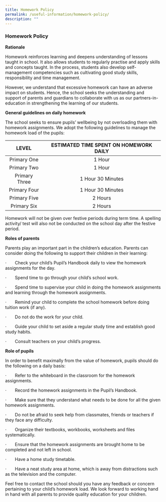 ```yaml
---
title: Homework Policy
permalink: /useful-information/homework-policy/
description: ""
---
```



### Homework Policy

**Rationale**  

Homework reinforces learning and deepens understanding of lessons taught in school. It also allows students to regularly practise and apply skills and concepts taught. In the process, students also develop self-management competencies such as cultivating good study skills, responsibility and time management. 

However, we understand that excessive homework can have an adverse impact on students. Hence, the school seeks the understanding and support of parents and guardians to collaborate with us as our partners-in-education in strengthening the learning of our students. 

**General guidelines on daily homework**

The school seeks to ensure pupils’ wellbeing by not overloading them with homework assignments. We adopt the following guidelines to manage the homework load of the pupils:

| LEVEL | ESTIMATED TIME SPENT ON HOMEWORK DAILY |
|:---:|:---:|
| Primary One | 1 Hour |
| Primary Two | 1 Hour |
| Primary Three | 1 Hour 30 Minutes  |
| Primary Four |  1 Hour 30 Minutes  |
|  Primary Five |  2 Hours |
| Primary Six |   2 Hours |

Homework will not be given over festive periods during term time. A spelling activity/ test will also not be conducted on the school day after the festive period.  

**Roles of parents**

Parents play an important part in the children’s education. Parents can consider doing the following to support their children in their learning:

·       Check your child’s Pupil’s Handbook daily to view the homework assignments for the day.

·       Spend time to go through your child’s school work.

·       Spend time to supervise your child in doing the homework assignments and learning through the homework assignments.

·       Remind your child to complete the school homework before doing tuition work (if any).

·       Do not do the work for your child.

·       Guide your child to set aside a regular study time and establish good study habits.

·       Consult teachers on your child’s progress.

**Role of pupils**  

In order to benefit maximally from the value of homework, pupils should do the following on a daily basis:

·       Refer to the whiteboard in the classroom for the homework assignments.

·       Record the homework assignments in the Pupil’s Handbook.

·       Make sure that they understand what needs to be done for all the given homework assignments.

·       Do not be afraid to seek help from classmates, friends or teachers if they face any difficulty.

·       Organize their textbooks, workbooks, worksheets and files systematically.

·       Ensure that the homework assignments are brought home to be completed and not left in school.

·       Have a home study timetable.

·       Have a neat study area at home, which is away from distractions such as the television and the computer.

Feel free to contact the school should you have any feedback or concern pertaining to your child’s homework load. We look forward to working hand in hand with all parents to provide quality education for your children.
